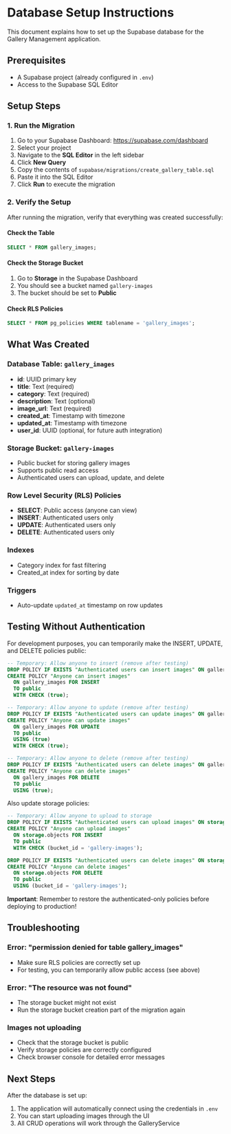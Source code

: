# Database Setup Instructions

This document explains how to set up the Supabase database for the Gallery Management application.

## Prerequisites

- A Supabase project (already configured in `.env`)
- Access to the Supabase SQL Editor

## Setup Steps

### 1. Run the Migration

1. Go to your Supabase Dashboard: https://supabase.com/dashboard
2. Select your project
3. Navigate to the **SQL Editor** in the left sidebar
4. Click **New Query**
5. Copy the contents of `supabase/migrations/create_gallery_table.sql`
6. Paste it into the SQL Editor
7. Click **Run** to execute the migration

### 2. Verify the Setup

After running the migration, verify that everything was created successfully:

#### Check the Table
```sql
SELECT * FROM gallery_images;
```

#### Check the Storage Bucket
1. Go to **Storage** in the Supabase Dashboard
2. You should see a bucket named `gallery-images`
3. The bucket should be set to **Public**

#### Check RLS Policies
```sql
SELECT * FROM pg_policies WHERE tablename = 'gallery_images';
```

## What Was Created

### Database Table: `gallery_images`
- **id**: UUID primary key
- **title**: Text (required)
- **category**: Text (required)
- **description**: Text (optional)
- **image_url**: Text (required)
- **created_at**: Timestamp with timezone
- **updated_at**: Timestamp with timezone
- **user_id**: UUID (optional, for future auth integration)

### Storage Bucket: `gallery-images`
- Public bucket for storing gallery images
- Supports public read access
- Authenticated users can upload, update, and delete

### Row Level Security (RLS) Policies
- **SELECT**: Public access (anyone can view)
- **INSERT**: Authenticated users only
- **UPDATE**: Authenticated users only
- **DELETE**: Authenticated users only

### Indexes
- Category index for fast filtering
- Created_at index for sorting by date

### Triggers
- Auto-update `updated_at` timestamp on row updates

## Testing Without Authentication

For development purposes, you can temporarily make the INSERT, UPDATE, and DELETE policies public:

```sql
-- Temporary: Allow anyone to insert (remove after testing)
DROP POLICY IF EXISTS "Authenticated users can insert images" ON gallery_images;
CREATE POLICY "Anyone can insert images"
  ON gallery_images FOR INSERT
  TO public
  WITH CHECK (true);

-- Temporary: Allow anyone to update (remove after testing)
DROP POLICY IF EXISTS "Authenticated users can update images" ON gallery_images;
CREATE POLICY "Anyone can update images"
  ON gallery_images FOR UPDATE
  TO public
  USING (true)
  WITH CHECK (true);

-- Temporary: Allow anyone to delete (remove after testing)
DROP POLICY IF EXISTS "Authenticated users can delete images" ON gallery_images;
CREATE POLICY "Anyone can delete images"
  ON gallery_images FOR DELETE
  TO public
  USING (true);
```

Also update storage policies:

```sql
-- Temporary: Allow anyone to upload to storage
DROP POLICY IF EXISTS "Authenticated users can upload images" ON storage.objects;
CREATE POLICY "Anyone can upload images"
  ON storage.objects FOR INSERT
  TO public
  WITH CHECK (bucket_id = 'gallery-images');

DROP POLICY IF EXISTS "Authenticated users can delete images" ON storage.objects;
CREATE POLICY "Anyone can delete images"
  ON storage.objects FOR DELETE
  TO public
  USING (bucket_id = 'gallery-images');
```

**Important**: Remember to restore the authenticated-only policies before deploying to production!

## Troubleshooting

### Error: "permission denied for table gallery_images"
- Make sure RLS policies are correctly set up
- For testing, you can temporarily allow public access (see above)

### Error: "The resource was not found"
- The storage bucket might not exist
- Run the storage bucket creation part of the migration again

### Images not uploading
- Check that the storage bucket is public
- Verify storage policies are correctly configured
- Check browser console for detailed error messages

## Next Steps

After the database is set up:
1. The application will automatically connect using the credentials in `.env`
2. You can start uploading images through the UI
3. All CRUD operations will work through the GalleryService
